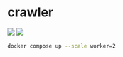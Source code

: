 # crawler

![](https://i.imgur.com/7CnV4Bb.png)
![](https://i.imgur.com/nu7Rz3s.png)


```bash
docker compose up --scale worker=2
```
